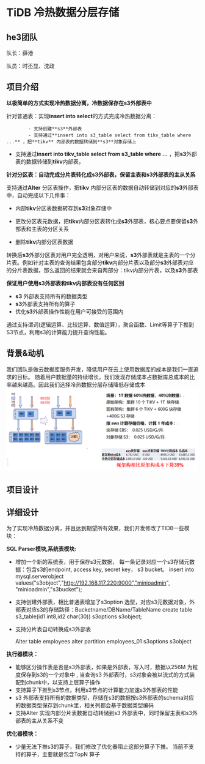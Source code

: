 # TiDB 冷热数据分层存储

## he3团队

队长：薛港 

队员：时丕显、沈政

## 项目介绍

**以极简单的方式实现冷热数据分离，冷数据保存在s3外部表中**

针对普通表：实现**insert into select**的方式完成冷热数据分离：

            - 支持创建**s3**外部表
            - 支持通过**insert into s3_table select from tikv_table where ...** ，把**tikv** 内部表的数据转储到**s3**对象存储上

- 支持通过**insert into tikv_table select from s3_table where ...** ，把**s3**外部表的数据转储到**tikv**内部表，

**针对分区表：自动完成分片表转化成s3外部表，保留主表和s3外部表的主从关系**

支持通过**Alter** 分区表操作，把**tikv** 内部分区表的数据自动转储到对应的**s3**外部表中，自动完成以下几件事：

- 内部**tikv**分区表数据转存到**s3**对象存储中

- 更改分区表元数据，把**tikv**内部分区表转化成**s3**外部表，核心要点要保留**s3**外部表和主表的分区关系

- 删除**tikv**内部分区表数据

转换后**s3**外部分区表对用户完全透明，对用户来说，**s3**外部表就是主表的一个分片表。例如针对主表的查询结果包含部分**tikv**内部分片表以及部分**s3**外部表对应的分片表数据，那么返回的结果就会来自两部分：tikv内部分片表，以及**s3**外部表

**保证用户使用s3外部表和tikv内部表没有任何区别**

- **s3** 外部表支持所有的数据类型
- **s3**外部表支持所有的算子
- 优化**s3**外部表操作性能在用户可接受的范围内

通过支持谓词(逻辑运算、比较运算、数值运算），聚合函数、Limit等算子下推到S3节点，利用s3的计算能力提升查询性能。

## 背景&动机

我们团队是做云数据库服务开发，降低用户在云上使用数据库的成本是我们一直追求的目标。 随着用户数据量的持续增长，我们发现存储成本占数据库总成本的比率越来越高。因此我们选择冷热数据分层存储降低存储成本
![image](https://github.com/shenzhengcmss/tidb-support-s3/blob/main/tidb-for-s3.png)


## 项目设计

## 详细设计

为了实现冷热数据分离，并且达到期望所有效果，我们开发修改了TIDB一些模块：

**SQL Parser模块,系统表模块:**

- 增加一个新的系统表，用于保存s3元数据， 每一条记录对应一个s3存储元数据：包含s3的endpoint,  access key, secret key， s3 bucket。
  insert into mysql.serverobject  values("s3object","http://192.168.117.220:9000","minioadmin", "minioadmin","s3bucket");

- 支持创建外部表，相比普通表增加了s3option 选型，对应s3元数据对象，外部表对应s3的存储路径：Bucketname/DBName/TableName
  create table s3_table(id1 int8,id2 char(30)) s3options s3object; 

- 支持分片表自动转换成s3外部表   

  Alter table employees alter partition employees_01 s3options s3object

**执行器模块：**

- 能够区分操作表是否是s3外部表，如果是外部表，写入时，数据以256M 为粒度保存到s3的一个对象中 , 当查询s3 外部表时，s3对象会被以流式的方式装配到chunk中，以支持上层算子操作
- 支持算子下推到s3节点，利用s3节点的计算能力加速s3外部表的性能
- s3 外部表支持所有的数据类型，存储在s3的数据按s3外部表的schema对应的数据类型保存到chunk里，相关列都会基于数据类型编码
- 支持Alter 实现内部分片表数据自动转储到s3 外部表中，同时保留主表和s3外部表的主从关系不变

**优化器模块：**

- 少量无法下推s3的算子，我们修改了优化器阻止这部分算子下推。 当前不支持的算子，主要就是包含TopN 算子
